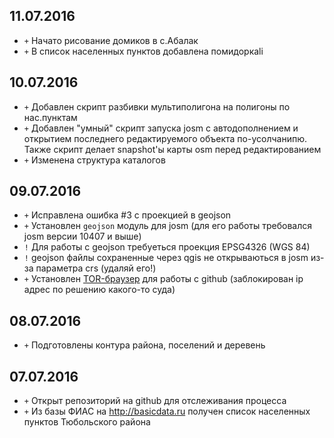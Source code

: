 ## 11.07.2016

- ```+``` Начато рисование домиков в с.Абалак
- ```+``` В список населенных пунктов добавлена помидоркаli

## 10.07.2016

- ```+``` Добавлен скрипт разбивки мультиполигона на полигоны по нас.пунктам
- ```+``` Добавлен "умный" скрипт запуска josm с автодополнением и открытием последнего редактируемого объекта по-усолчанипю. Также скрипт делает snapshot'ы карты osm перед редактированием
- ```+``` Изменена структура каталогов

## 09.07.2016

- ```+``` Исправлена ошибка #3 с проекцией в geojson 
- ```+``` Установлен ```geojson``` модуль для josm (для его работы требовался josm версии 10407 и выше)
- ```!``` Для работы c geojson требуеться проекция EPSG4326 (WGS 84)
- ```!``` geojson файлы сохраненные через qgis не открываються в josm из-за параметра crs (удаляй его!)
- ```+``` Установлен [TOR-браузер](https://www.torproject.org/projects/torbrowser.html) для работы с github (заблокирован ip адрес по решению какого-то суда)

## 08.07.2016

- ```+``` Подготовлены контура района, поселений и деревень

## 07.07.2016

- ```+``` Открыт репозиторий на github для отслеживания процесса
- ```+``` Из базы ФИАС на http://basicdata.ru получен список населенных пунктов Тюбольского района 
